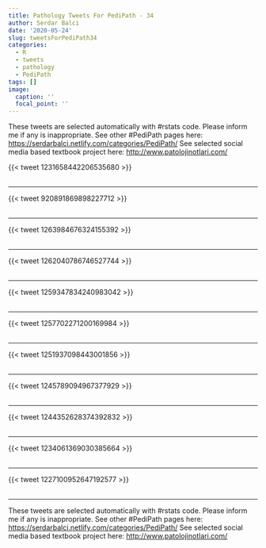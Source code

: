 ```yaml
---
title: Pathology Tweets For PediPath - 34
author: Serdar Balci
date: '2020-05-24'
slug: tweetsForPediPath34
categories:
  - R
  - tweets
  - pathology
  - PediPath
tags: []
image:
  caption: ''
  focal_point: ''
---
```



These tweets are selected automatically with #rstats code. Please inform me if any is inappropriate.
See other #PediPath pages here: https://serdarbalci.netlify.com/categories/PediPath/ 
See selected social media based textbook project here: http://www.patolojinotlari.com/

{{< tweet 1231658442206535680 >}}
<br>
<br>
<hr>
{{< tweet 920891869898227712 >}}
<br>
<br>
<hr>
{{< tweet 1263984676324155392 >}}
<br>
<br>
<hr>
{{< tweet 1262040786746527744 >}}
<br>
<br>
<hr>
{{< tweet 1259347834240983042 >}}
<br>
<br>
<hr>
{{< tweet 1257702271200169984 >}}
<br>
<br>
<hr>
{{< tweet 1251937098443001856 >}}
<br>
<br>
<hr>
{{< tweet 1245789094967377929 >}}
<br>
<br>
<hr>
{{< tweet 1244352628374392832 >}}
<br>
<br>
<hr>
{{< tweet 1234061369030385664 >}}
<br>
<br>
<hr>
{{< tweet 1227100952647192577 >}}
<br>
<br>
<hr>


These tweets are selected automatically with #rstats code. Please inform me if any is inappropriate.
See other #PediPath pages here: https://serdarbalci.netlify.com/categories/PediPath/ 
See selected social media based textbook project here: http://www.patolojinotlari.com/
